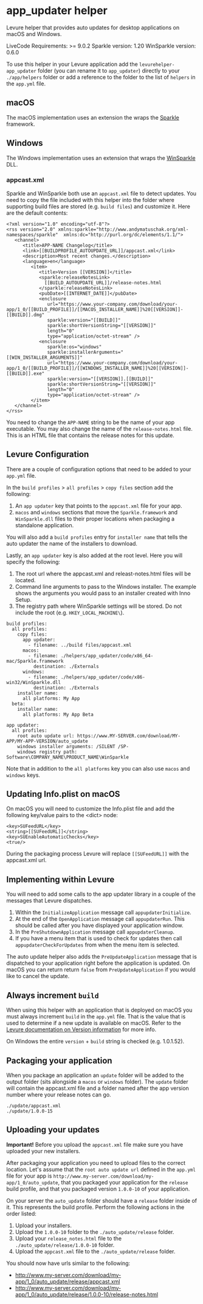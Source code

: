 # app_updater helper

Levure helper that provides auto updates for desktop applications on macOS and Windows.

LiveCode Requirements: >= 9.0.2
Sparkle version: 1.20
WinSparkle version: 0.6.0

To use this helper in your Levure application add the `levurehelper-app_updater` folder (you can rename it to `app_updater`) directly to your `./app/helpers` folder or add a reference to the folder to the list of `helpers` in the `app.yml` file.

## macOS

The macOS implementation uses an extension the wraps the [Sparkle](https://sparkle-project.org) framework. 

## Windows

The Windows implementation uses an extension that wraps the [WinSparkle](https://winsparkle.org) DLL.

### appcast.xml

Sparkle and WinSparkle both use an `appcast.xml` file to detect updates. You need to copy the file included with this helper into the folder where supporting build files are stored (e.g. `build files`) and customize it. Here are the default contents:

```
<?xml version="1.0" encoding="utf-8"?>
<rss version="2.0" xmlns:sparkle="http://www.andymatuschak.org/xml-namespaces/sparkle"  xmlns:dc="http://purl.org/dc/elements/1.1/">
   <channel>
      <title>APP-NAME Changelog</title>
      <link>[[BUILDPROFILE_AUTOUPDATE_URL]]/appcast.xml</link>
      <description>Most recent changes.</description>
      <language>en</language>
         <item>
            <title>Version [[VERSION]]</title>
            <sparkle:releaseNotesLink>
              [[BUILD_AUTOUPDATE_URL]]/release-notes.html
            </sparkle:releaseNotesLink>
            <pubDate>[[INTERNET_DATE]]</pubDate>
            <enclosure
               url="https://www.your-company.com/download/your-app/1_0/[[BUILD_PROFILE]]/[[MACOS_INSTALLER_NAME]]%20[[VERSION]]-[[BUILD]].dmg"
               sparkle:version="[[BUILD]]"
               sparkle:shortVersionString="[[VERSION]]"
               length="0"
               type="application/octet-stream" />
            <enclosure
               sparkle:os="windows"
               sparkle:installerArguments="[[WIN_INSTALLER_ARGUMENTS]]"
               url="https://www.your-company.com/download/your-app/1_0/[[BUILD_PROFILE]]/[[WINDOWS_INSTALLER_NAME]]%20[[VERSION]]-[[BUILD]].exe"
               sparkle:version="[[VERSION]].[[BUILD]]"
               sparkle:shortVersionString="[[VERSION]]"
               length="0"
               type="application/octet-stream" />
         </item>
   </channel>
</rss>

```

You need to change the `APP-NAME` string to be the name of your app executable. You may also change the name of the `release-notes.html` file. This is an HTML file that contains the release notes for this update.

## Levure Configuration

There are a couple of configuration options that need to be added to your `app.yml` file. 

In the `build profiles` > `all profiles` > `copy files` section add the following:

1. An `app updater` key that points to the `appcast.xml` file for your app. 
2. `macos` and `windows` sections that move the `Sparkle.framework` and `WinSparkle.dll` files to their proper locations when packaging a standalone application.

You will also add a `build profiles` entry for `installer name` that tells the auto updater the name of the installers to download.

Lastly, an `app updater` key is also added at the root level. Here you will specify the following:

1. The root url where the appcast.xml and releast-notes.html files will be located. 
2. Command line arguments to pass to the Windows installer. The example shows the arguments you would pass to an installer created with Inno Setup.
3. The registry path where WinSparkle settings will be stored. Do not include the root (e.g. `HKEY_LOCAL_MACHINE\`).

```
build profiles:
  all profiles:
    copy files:
      app updater:
        - filename: ../build files/appcast.xml
      macos: 
        - filename: ./helpers/app_updater/code/x86_64-mac/Sparkle.framework
          destination: ./Externals
      windows:
        - filename: ./helpers/app_updater/code/x86-win32/WinSparkle.dll
          destination: ./Externals
    installer name:
      all platforms: My App
  beta:
    installer name:
      all platforms: My App Beta

app updater:
  all profiles:
    root auto update url: https://www.MY-SERVER.com/download/MY-APP/MY-APP-VERSION/auto_update
    windows installer arguments: /SILENT /SP-
    windows registry path: Software\COMPANY_NAME\PRODUCT_NAME\WinSparkle
```

Note that in addition to the `all platforms` key you can also use `macos` and `windows` keys.

## Updating Info.plist on macOS

On macOS you will need to customize the Info.plist file and add the following key/value pairs to the &lt;dict&gt; node:

```
<key>SUFeedURL</key>
<string>[[SUFeedURL]]</string>
<key>SUEnableAutomaticChecks</key>
<true/>
```

During the packaging process Levure will replace `[[SUFeedURL]]` with the appcast.xml url.

## Implementing within Levure

You will need to add some calls to the app updater library in a couple of the messages that Levure dispatches.

1. Within the `InitializeApplication` message call `appupdaterInitialize`.
2. At the end of the `OpenApplication` message call `appupdaterRun`. This should be called after you have displayed your application window.
3. In the `PreShutdownApplication` message call `appupdaterCleanup`.
4. If you have a menu item that is used to check for updates then call `appupdaterCheckForUpdates` from when the menu item is selected.

The auto update helper also adds the `PreUpdateApplication` message that is dispatched to your application right before the application is updated. On macOS you can return return `false` from `PreUpdateApplication` if you would like to cancel the update.

## Always increment `build`

When using this helper with an application that is deployed on macOS you must always increment `build` in the `app.yml` file. That is the value that is used to determine if a new update is available on macOS. Refer to the [Levure documentation on Version information](https://github.com/trevordevore/levure/wiki/packager#version-information) for more info.

On Windows the entire `version` + `build` string is checked (e.g. 1.0.1.52).

## Packaging your application

When you package an application an `update` folder will be added to the output folder (sits alongside a `macos` or `windows` folder). The `update` folder will contain the appcast.xml file and a folder named after the app version number where your release notes can go.

```
./update/appcast.xml
./update/1.0.0-15
```

## Uploading your updates

**Important!** Before you upload the `appcast.xml` file make sure you have uploaded your new installers.

After packaging your application you need to upload files to the correct location. Let's assume that the `root auto update url` defined in the `app.yml` file for your app is `http://www.my-server.com/download/my-app/1_0/auto_update`, that you packaged your application for the `release` build profile, and that you packaged version `1.0.0-10` of your application.

On your server the `auto_update` folder should have a `release` folder inside of it. This represents the build profile. Perform the following actions in the order listed:

1. Upload your installers.
2. Upload the `1.0.0-10` folder to the `./auto_update/release` folder.
3. Upload your `release_notes.html` file to the `./auto_update/release/1.0.0-10` folder.
4. Upload the `appcast.xml` file to the `./auto_update/release` folder.

You should now have urls similar to the following:

- http://www.my-server.com/download/my-app/1_0/auto_update/release/appcast.xml
- http://www.my-server.com/download/my-app/1_0/auto_update/release/1.0.0-10/release-notes.html
